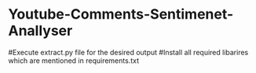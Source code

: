# Youtube-Comments-Sentimenet-Anallyser
#Execute extract.py file for the desired output
#Install all required libarires which are mentioned in requirements.txt
